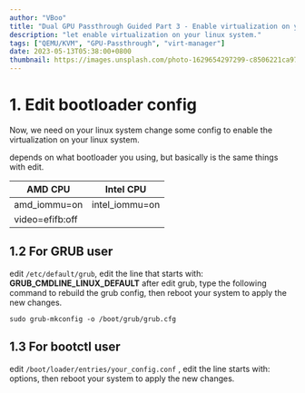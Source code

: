 ```yaml
---
author: "VBoo"
title: "Dual GPU Passthrough Guided Part 3 - Enable virtualization on your linux system"
description: "let enable virtualization on your linux system."
tags: ["QEMU/KVM", "GPU-Passthrough", "virt-manager"]
date: 2023-05-13T05:38:00+0800
thumbnail: https://images.unsplash.com/photo-1629654297299-c8506221ca97?ixlib=rb-4.0.3&ixid=M3wxMjA3fDB8MHxzZWFyY2h8MXx8bGludXh8ZW58MHx8MHx8fDA%3D&w=1000&q=80
---
```


# 1. Edit bootloader config

Now, we need on your linux system change some config to enable the virtualization on your linux system.

depends on what bootloader you using, but basically is the same things with edit.

|     AMD CPU     |    Intel CPU    |
|---------------- | ----------------|
|   amd_iommu=on  |  intel_iommu=on |
| video=efifb:off |                 |

## 1.2 For GRUB user

edit `/etc/default/grub`, edit the line that starts with:  **GRUB_CMDLINE_LINUX_DEFAULT**
after edit grub, type the following command to rebuild the grub config, then reboot your system to apply the new changes.

```shell
sudo grub-mkconfig -o /boot/grub/grub.cfg
```

## 1.3 For bootctl user

edit `/boot/loader/entries/your_config.conf` , edit the line starts with: options, then reboot your system to apply the new changes.